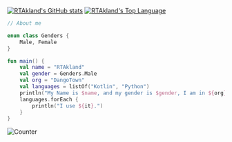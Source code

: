 [![RTAkland's GitHub stats](https://rdstat.vercel.app/api?username=RTAkland&theme=tokyonight)](https://github.com/RTAkland)
[![RTAkland's Top Language](https://github-readme-stats.vercel.app/api/top-langs/?username=RTAkland&layout=compact&theme=tokyonight)](https://github.com/RTAkland)

```kotlin
// About me

enum class Genders {
    Male, Female
}

fun main() {
    val name = "RTAkland"
    val gender = Genders.Male
    val org = "DangoTown"
    val languages = listOf("Kotlin", "Python")
    println("My Name is $name, and my gender is $gender, I am in ${org} (https://dgtmc.top).")
    languages.forEach {
        println("I use ${it}.")
    }
}
```
![Counter](https://count.rtast.cn/RTAkland)
